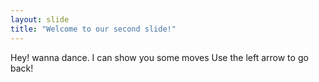 ```yaml
---
layout: slide
title: "Welcome to our second slide!"
---
```

Hey! wanna dance. I can show you some moves
Use the left arrow to go back!
